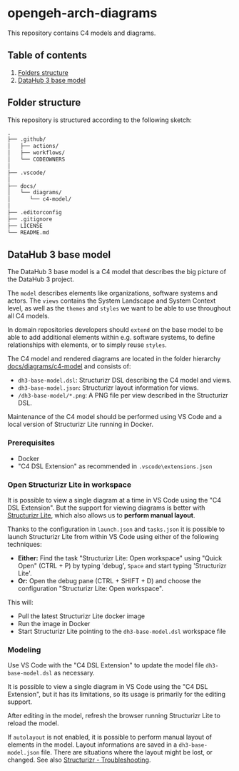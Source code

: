 # opengeh-arch-diagrams

This repository contains C4 models and diagrams.

## Table of contents

1. [Folders structure](#folder-structure)
1. [DataHub 3 base model](#datahub-3-base-model)

## Folder structure

This repository is structured according to the following sketch:

```txt
.
├── .github/
│   ├── actions/
│   ├── workflows/
│   └── CODEOWNERS
│
├── .vscode/
│
├── docs/
│   └── diagrams/
│      └── c4-model/
│
├── .editorconfig
├── .gitignore
├── LICENSE
└── README.md
```

## DataHub 3 base model

The DataHub 3 base model is a C4 model that describes the big picture of the DataHub 3 project.

The `model` describes elements like organizations, software systems and actors. The `views` contains the System Landscape and System Context level, as well as the `themes` and `styles` we want to be able to use throughout all C4 models.

In domain repositories developers should `extend` on the base model to be able to add additional elements within e.g. software systems, to define relationships with elements, or to simply reuse `styles`.

The C4 model and rendered diagrams are located in the folder hierarchy [docs/diagrams/c4-model](./docs/diagrams/c4-model/) and consists of:

- `dh3-base-model.dsl`: Structurizr DSL describing the C4 model and views.
- `dh3-base-model.json`: Structurizr layout information for views.
- `/dh3-base-model/*.png`: A PNG file per view described in the Structurizr DSL.

Maintenance of the C4 model should be performed using VS Code and a local version of Structurizr Lite running in Docker.

### Prerequisites

- Docker
- "C4 DSL Extension" as recommended in `.vscode\extensions.json`

### Open Structurizr Lite in workspace

It is possible to view a single diagram at a time in VS Code using the "C4 DSL Extension". But the support for viewing diagrams is better with [Structurizr Lite](https://structurizr.com/share/76352/documentation), which also allows us to **perform manual layout**.

Thanks to the configuration in `launch.json` and `tasks.json` it is possible to launch Structurizr Lite from within VS Code using either of the following techniques:

- **Either:** Find the task "Structurizr Lite: Open workspace" using "Quick Open" (CTRL + P) by typing 'debug', `Space` and start typing 'Structurizr Lite'.
- **Or:** Open the debug pane (CTRL + SHIFT + D) and choose the configuration "Structurizr Lite: Open workspace".

This will:

- Pull the latest Structurizr Lite docker image
- Run the image in Docker
- Start Structurizr Lite pointing to the `dh3-base-model.dsl` workspace file

### Modeling

Use VS Code with the "C4 DSL Extension" to update the model file `dh3-base-model.dsl` as necessary.

It is possible to view a single diagram in VS Code using the "C4 DSL Extension", but it has its limitations, so its usage is primarily for the editing support.

After editing in the model, refresh the browser running Structurizr Lite to reload the model.

If `autolayout` is not enabled, it is possible to perform manual layout of elements in the model. Layout informations are saved in a `dh3-base-model.json` file. There are situations where the layout might be lost, or changed. See also [Structurizr - Troubleshooting](https://structurizr.com/share/76352/documentation#installation-2).
